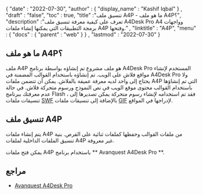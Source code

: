 {
  "date" : "2022-07-30",
  "author" : {
    "display_name" : "Kashif Iqbal"
} ,
  "draft" : "false",
  "toc" : true,
  "title" :"تنسيق ملف A4P - ما هو ملف A4P؟",
  "description" :"تعرف على كيفية معرفة تنسيق ملف A4Desk Pro A4 وواجهات برمجة التطبيقات التي يمكنها إنشاء ملفات A4P وفتحها." ,
  "linktitle" : "A4P",
  "menu" : {
    "docs" : {
      "parent" : "web"
}
} ,
  "lastmod" : "2022-07-30"
}

## ما هو ملف A4P؟

ملف A4P هو ملف مشروع تم إنشاؤه بواسطة برنامج A4Desk Pro المستخدم لإنشاء مواقع فلاش على الويب. تم إنشاؤه باستخدام القوالب المضمنة في A4Desk Pro ولا يحتاج إلى واحد لديه معرفة عميقة بالفلاش. يمكن أن تتضمن ملفات A4P التي تم إنشاؤها باستخدام القوالب محتوى موقع الويب في نص النموذج ورسوم متحركة فلاش. في حالة عدم معرفتك ببرنامج Flash ، فقد تم استخدامه لإنشاء رسوم متحركة يمكن تصديرها إلى تنسيقات ملفات [SWF](/ar/page-description-language/swf/) بالإضافة إلى تنسيقات ملفات [GIF](/ar/image/gif/) لإدراجها في المواقع.

## تنسيق ملف A4P

يتم إنشاء ملفات A4P من ملفات القوالب وحفظها كملفات ثنائية على القرص. بنية تنسيق الملفات الداخلية لملفات A4P غير معروفة.

يمكن فتح ملفات A4P باستخدام برنامج ** Avanquest A4Desk Pro **.

## مراجع

* [Avanquest A4Desk Pro](https://www.bhphotovideo.com/c/product/1015956-REG/avanquest_a4deskphe7_a4desk_pro_home_edition.html)

